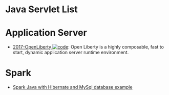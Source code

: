 # Java Servlet List

# Application Server

- [2017-OpenLiberty ![code](https://shorturl.at/dlxyK)](https://github.com/OpenLiberty/open-liberty): Open Liberty is a highly composable, fast to start, dynamic application server runtime environment.

# Spark

- [Spark Java with Hibernate and MySql database example](https://parg.co/U9j)
